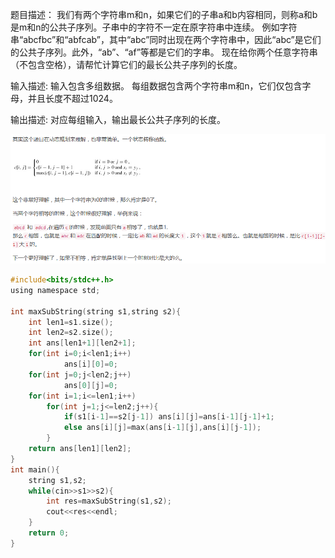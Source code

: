 题目描述：
我们有两个字符串m和n，如果它们的子串a和b内容相同，则称a和b是m和n的公共子序列。子串中的字符不一定在原字符串中连续。
例如字符串“abcfbc”和“abfcab”，其中“abc”同时出现在两个字符串中，因此“abc”是它们的公共子序列。此外，“ab”、“af”等都是它们的字串。
现在给你两个任意字符串（不包含空格），请帮忙计算它们的最长公共子序列的长度。

输入描述:
输入包含多组数据。
每组数据包含两个字符串m和n，它们仅包含字母，并且长度不超过1024。

输出描述:
对应每组输入，输出最长公共子序列的长度。

![](https://raw.githubusercontent.com/TreeTse/TreeTse.github.io/master/ImgStorage/%E6%9C%80%E9%95%BF%E5%AD%97%E7%AC%A6%E5%AD%90%E5%BA%8F%E5%88%97.png)


```C
#include<bits/stdc++.h>
using namespace std;

int maxSubString(string s1,string s2){
	int len1=s1.size();
    int len2=s2.size();
    int ans[len1+1][len2+1];
    for(int i=0;i<len1;i++)
            ans[i][0]=0;
    for(int j=0;j<len2;j++)
            ans[0][j]=0;
    for(int i=1;i<=len1;i++)
        for(int j=1;j<=len2;j++){
            if(s1[i-1]==s2[j-1]) ans[i][j]=ans[i-1][j-1]+1;
            else ans[i][j]=max(ans[i-1][j],ans[i][j-1]);
        }
    return ans[len1][len2];
} 
int main(){
    string s1,s2;
    while(cin>>s1>>s2){
		int res=maxSubString(s1,s2);
		cout<<res<<endl;
    }
    return 0;
}
```